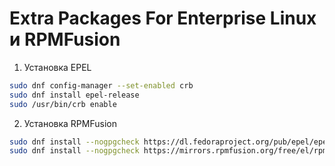 # Extra Packages For Enterprise Linux и RPMFusion

1. Установка EPEL

```bash
sudo dnf config-manager --set-enabled crb
sudo dnf install epel-release
sudo /usr/bin/crb enable 
```

2. Установка RPMFusion

```bash
sudo dnf install --nogpgcheck https://dl.fedoraproject.org/pub/epel/epel-release-latest-$(rpm -E %rhel).noarch.rpm
sudo dnf install --nogpgcheck https://mirrors.rpmfusion.org/free/el/rpmfusion-free-release-$(rpm -E %rhel).noarch.rpm https://mirrors.rpmfusion.org/nonfree/el/rpmfusion-nonfree-release-$(rpm -E %rhel).noarch.rpm
```